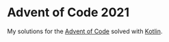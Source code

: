 # Advent of Code 2021

My solutions for the [Advent of Code](https://adventofcode.com/2021) solved with [Kotlin](https://kotlinlang.org/).
